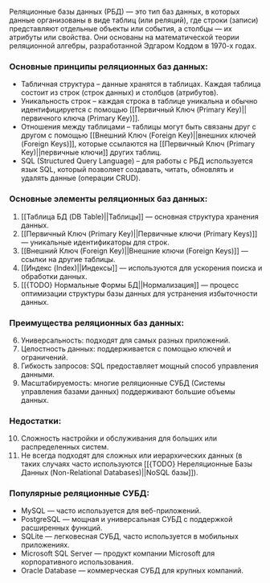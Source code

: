 Реляционные базы данных (РБД) — это тип баз данных, в которых данные организованы в виде таблиц (или реляций), где строки (записи) представляют отдельные объекты или события, а столбцы — их атрибуты или свойства. Они основаны на математической теории реляционной алгебры, разработанной Эдгаром Коддом в 1970-х годах.

### Основные принципы реляционных баз данных:

- Табличная структура – данные хранятся в таблицах. Каждая таблица состоит из строк (строк данных) и столбцов (атрибутов).
- Уникальность строк – каждая строка в таблице уникальна и обычно идентифицируется с помощью [[Первичный Ключ (Primary Key)||первичного ключа (Primary Key)]].
- Отношения между таблицами – таблицы могут быть связаны друг с другом с помощью [[Внешний Ключ (Foreign Key)||внешних ключей (Foreign Keys)]], которые ссылаются на [[Первичный Ключ (Primary Key)||первичные ключи]] других таблиц.
- SQL (Structured Query Language) – для работы с РБД используется язык SQL, который позволяет создавать, читать, обновлять и удалять данные (операции CRUD).

### Основные элементы реляционных баз данных:

1. [[Таблица БД (DB Table)||Таблицы]] — основная структура хранения данных.
2. [[Первичный Ключ (Primary Key)||Первичные ключи (Primary Keys)]] — уникальные идентификаторы для строк.
3. [[Внешний Ключ (Foreign Key)||Внешние ключи (Foreign Keys)]] — ссылки на другие таблицы.
4. [[Индекс (Index)||Индексы]] — используются для ускорения поиска и обработки данных.
5. [[{TODO} Нормальные Формы БД||Нормализация]] — процесс оптимизации структуры базы данных для устранения избыточности данных.

### Преимущества реляционных баз данных:

6. Универсальность: подходят для самых разных приложений.
7. Целостность данных: поддерживается с помощью ключей и ограничений.
8. Гибкость запросов: SQL предоставляет мощный способ управления данными.
9. Масштабируемость: многие реляционные СУБД (Системы управления базами данных) поддерживают большие объемы данных.

### Недостатки:

10. Сложность настройки и обслуживания для больших или распределенных систем.
11. Не всегда подходят для сложных или иерархических данных (в таких случаях часто используются [[{TODO} Нереляционные Базы Данных (Non-Relational Databases)||NoSQL базы]]).

### Популярные реляционные СУБД:

- MySQL — часто используется для веб-приложений.
- PostgreSQL — мощная и универсальная СУБД с поддержкой расширенных функций.
- SQLite — легковесная СУБД, часто используется в мобильных приложениях.
- Microsoft SQL Server — продукт компании Microsoft для корпоративного использования.
- Oracle Database — коммерческая СУБД для крупных компаний.
